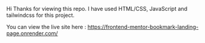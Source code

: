 Hi
Thanks for viewing this repo.
I have used HTML/CSS, JavaScript and tailwindcss for this project.

You can view the live site here :
https://frontend-mentor-bookmark-landing-page.onrender.com/
